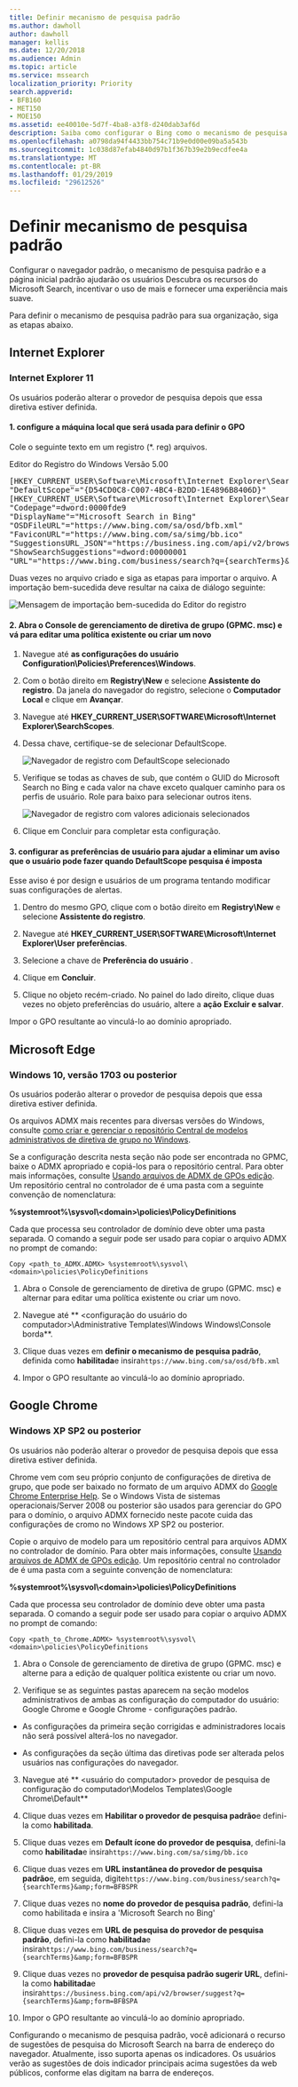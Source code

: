 ```yaml
---
title: Definir mecanismo de pesquisa padrão
ms.author: dawholl
author: dawholl
manager: kellis
ms.date: 12/20/2018
ms.audience: Admin
ms.topic: article
ms.service: mssearch
localization_priority: Priority
search.appverid:
- BFB160
- MET150
- MOE150
ms.assetid: ee40010e-5d7f-4ba8-a3f8-d240dab3af6d
description: Saiba como configurar o Bing como o mecanismo de pesquisa padrão da sua empresa usar o Microsoft Search.
ms.openlocfilehash: a0798da94f4433bb754c71b9e0d00e09ba5a543b
ms.sourcegitcommit: 1c038d87efab4840d97b1f367b39e2b9ecdfee4a
ms.translationtype: MT
ms.contentlocale: pt-BR
ms.lasthandoff: 01/29/2019
ms.locfileid: "29612526"
---
```

# <a name="set-default-search-engine"></a>Definir mecanismo de pesquisa padrão

Configurar o navegador padrão, o mecanismo de pesquisa padrão e a página inicial padrão ajudarão os usuários Descubra os recursos do Microsoft Search, incentivar o uso de mais e fornecer uma experiência mais suave.
  
Para definir o mecanismo de pesquisa padrão para sua organização, siga as etapas abaixo.
  
## <a name="internet-explorer"></a>Internet Explorer

### <a name="internet-explorer-11"></a>Internet Explorer 11

Os usuários poderão alterar o provedor de pesquisa depois que essa diretiva estiver definida.
  
#### <a name="1-configure-the-local-machine-that-will-be-used-to-set-the-gpo"></a>1. configure a máquina local que será usada para definir o GPO

Cole o seguinte texto em um registro (\*. reg) arquivos.
  
Editor do Registro do Windows Versão 5.00
  
<pre>[HKEY_CURRENT_USER\Software\Microsoft\Internet Explorer\SearchScopes]
"DefaultScope"="{D54CD0C8-C007-4BC4-B2DD-1E4896B8406D}"
[HKEY_CURRENT_USER\Software\Microsoft\Internet Explorer\SearchScopes\{D54CD0C8-C007-4BC4-B2DD-1E4896B8406D}]
"Codepage"=dword:0000fde9
"DisplayName"="Microsoft Search in Bing"
"OSDFileURL"="https://www.bing.com/sa/osd/bfb.xml"
"FaviconURL"="https://www.bing.com/sa/simg/bb.ico"
"SuggestionsURL_JSON"="https://business.ing.com/api/v2/browser/suggest?q={searchTerms}&amp;form=BFBSPA"
"ShowSearchSuggestions"=dword:00000001
"URL"="https://www.bing.com/business/search?q={searchTerms}&amp;form=BFBSPR"</pre>
  
Duas vezes no arquivo criado e siga as etapas para importar o arquivo. A importação bem-sucedida deve resultar na caixa de diálogo seguinte:
  
![Mensagem de importação bem-sucedida do Editor do registro](media/ea3686b9-f6d7-481e-9a0d-2c96891bc501.png)
  
#### <a name="2-open-the-group-policy-management-console-gpmcmsc-and-switch-to-editing-an-existing-policy-or-creating-a-new-one"></a>2. Abra o Console de gerenciamento de diretiva de grupo (GPMC. msc) e vá para editar uma política existente ou criar um novo

1. Navegue até **as configurações do usuário Configuration\Policies\Preferences\Windows**.
    
2. Com o botão direito em **Registry\New** e selecione **Assistente do registro**. Da janela do navegador do registro, selecione o **Computador Local** e clique em **Avançar**.
    
3. Navegue até **HKEY_CURRENT_USER\SOFTWARE\Microsoft\Internet Explorer\SearchScopes**.
    
4. Dessa chave, certifique-se de selecionar DefaultScope.
    
    ![Navegador de registro com DefaultScope selecionado](media/ec5a450d-0cba-4e9c-acba-1a09e8e90bad.png)
  
5. Verifique se todas as chaves de sub, que contém o GUID do Microsoft Search no Bing e cada valor na chave exceto qualquer caminho para os perfis de usuário. Role para baixo para selecionar outros itens.
    
    ![Navegador de registro com valores adicionais selecionados](media/7eef7690-8bc5-46cf-9cd8-bd134fc77a02.png)
  
6. Clique em Concluir para completar esta configuração.
    
#### <a name="3-set-up-user-preferences-to-help-eliminate-a-warning-the-user-may-get-when-defaultscope-search-is-enforced"></a>3. configurar as preferências de usuário para ajudar a eliminar um aviso que o usuário pode fazer quando DefaultScope pesquisa é imposta

Esse aviso é por design e usuários de um programa tentando modificar suas configurações de alertas.
  
1. Dentro do mesmo GPO, clique com o botão direito em **Registry\New** e selecione **Assistente do registro**.
    
2. Navegue até **HKEY_CURRENT_USER\SOFTWARE\Microsoft\Internet Explorer\User preferências**.
    
3. Selecione a chave de **Preferência do usuário** .
    
4. Clique em **Concluir**.
    
5. Clique no objeto recém-criado. No painel do lado direito, clique duas vezes no objeto preferências do usuário, altere a **ação** **Excluir e salvar**.
    
Impor o GPO resultante ao vinculá-lo ao domínio apropriado.
  
## <a name="microsoft-edge"></a>Microsoft Edge

### <a name="windows-10-version-1703-or-later"></a>Windows 10, versão 1703 ou posterior

Os usuários poderão alterar o provedor de pesquisa depois que essa diretiva estiver definida.
  
Os arquivos ADMX mais recentes para diversas versões do Windows, consulte [como criar e gerenciar o repositório Central de modelos administrativos de diretiva de grupo no Windows](https://support.microsoft.com/en-us/help/3087759/how-to-create-and-manage-the-central-store-for-group-policy-administra).
  
Se a configuração descrita nesta seção não pode ser encontrada no GPMC, baixe o ADMX apropriado e copiá-los para o repositório central. Para obter mais informações, consulte [Usando arquivos de ADMX de GPOs edição](https://docs.microsoft.com/en-us/previous-versions/windows/it-pro/windows-vista/cc748955%28v%3dws.10%29). Um repositório central no controlador de é uma pasta com a seguinte convenção de nomenclatura:
  
 **%systemroot%\sysvol\\<domain\>\policies\PolicyDefinitions**
  
Cada que processa seu controlador de domínio deve obter uma pasta separada. O comando a seguir pode ser usado para copiar o arquivo ADMX no prompt de comando:
  
 `Copy <path_to_ADMX.ADMX> %systemroot%\sysvol\<domain>\policies\PolicyDefinitions`
  
1. Abra o Console de gerenciamento de diretiva de grupo (GPMC. msc) e alternar para editar uma política existente ou criar um novo.
    
2. Navegue até ** &lt;configuração do usuário do computador&gt;\Administrative Templates\Windows Windows\Console borda**.
    
1. Clique duas vezes em **definir o mecanismo de pesquisa padrão**, definida como **habilitada**e insira`https://www.bing.com/sa/osd/bfb.xml`
    
3. Impor o GPO resultante ao vinculá-lo ao domínio apropriado.
    
## <a name="google-chrome"></a>Google Chrome

### <a name="windows-xp-sp2-or-later"></a>Windows XP SP2 ou posterior

Os usuários não poderão alterar o provedor de pesquisa depois que essa diretiva estiver definida.
  
Chrome vem com seu próprio conjunto de configurações de diretiva de grupo, que pode ser baixado no formato de um arquivo ADMX do [Google Chrome Enterprise Help](https://support.google.com/chrome/a/answer/187202). Se o Windows Vista de sistemas operacionais/Server 2008 ou posterior são usados para gerenciar do GPO para o domínio, o arquivo ADMX fornecido neste pacote cuida das configurações de cromo no Windows XP SP2 ou posterior.
  
Copie o arquivo de modelo para um repositório central para arquivos ADMX no controlador de domínio. Para obter mais informações, consulte [Usando arquivos de ADMX de GPOs edição](https://docs.microsoft.com/en-us/previous-versions/windows/it-pro/windows-vista/cc748955%28v%3dws.10%29). Um repositório central no controlador de é uma pasta com a seguinte convenção de nomenclatura:
  
 **%systemroot%\sysvol\\<domain\>\policies\PolicyDefinitions**
  
Cada que processa seu controlador de domínio deve obter uma pasta separada. O comando a seguir pode ser usado para copiar o arquivo ADMX no prompt de comando:
  
 `Copy <path_to_Chrome.ADMX> %systemroot%\sysvol\<domain>\policies\PolicyDefinitions`
  
1. Abra o Console de gerenciamento de diretiva de grupo (GPMC. msc) e alterne para a edição de qualquer política existente ou criar um novo.
    
2. Verifique se as seguintes pastas aparecem na seção modelos administrativos de ambas as configuração do computador do usuário: Google Chrome e Google Chrome - configurações padrão.
    
  - As configurações da primeira seção corrigidas e administradores locais não será possível alterá-los no navegador.
    
  - As configurações da seção última das diretivas pode ser alterada pelos usuários nas configurações do navegador.
    
3. Navegue até ** \<usuário do computador\> provedor de pesquisa de configuração do computador\Modelos Templates\Google Chrome\Default**
    
4. Clique duas vezes em **Habilitar o provedor de pesquisa padrão**e defini-la como **habilitada**.
    
5. Clique duas vezes em **Default ícone do provedor de pesquisa**, defini-la como **habilitada**e insira`https://www.bing.com/sa/simg/bb.ico`
    
6. Clique duas vezes em **URL instantânea do provedor de pesquisa padrão**e, em seguida, digite`https://www.bing.com/business/search?q={searchTerms}&amp;form=BFBSPR`
    
7. Clique duas vezes no **nome do provedor de pesquisa padrão**, defini-la como habilitada e insira a 'Microsoft Search no Bing'
    
8. Clique duas vezes em **URL de pesquisa do provedor de pesquisa padrão**, defini-la como **habilitada**e insira`https://www.bing.com/business/search?q={searchTerms}&amp;form=BFBSPR`
    
9. Clique duas vezes no **provedor de pesquisa padrão sugerir URL**, defini-la como **habilitada**e insira`https://business.bing.com/api/v2/browser/suggest?q={searchTerms}&amp;form=BFBSPA`
    
10. Impor o GPO resultante ao vinculá-lo ao domínio apropriado.
    
Configurando o mecanismo de pesquisa padrão, você adicionará o recurso de sugestões de pesquisa do Microsoft Search na barra de endereço do navegador. Atualmente, isso suporta apenas os indicadores. Os usuários verão as sugestões de dois indicador principais acima sugestões da web públicos, conforme elas digitam na barra de endereços.